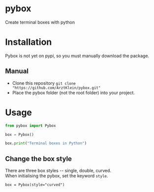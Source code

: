 # pybox
Create terminal boxes with python

# Installation
Pybox is not yet on pypi, so you must manually download the package.
## Manual
- Clone this repository `git clone "https://github.com/ArztKlein/pybox.git"`
- Place the pybox folder (not the root folder) into your project.

# Usage
```py
from pybox import Pybox

box = Pybox()

box.print("Terminal boxes in Python")
```

## Change the box style
There are three box styles -- single, double, curved.  
When initialising the pybox, set the keyword `style`.
```
box = Pybox(style="curved")
```

